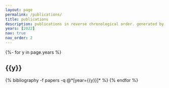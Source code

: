 ```yaml
---
layout: page
permalink: /publications/
title: publications
description: publications in reverse chronological order. generated by jekyll-scholar.
years: [2022]
nav: true
nav_order: 2
---
```


<!-- _pages/publications.md -->
<div class="publications">

{%- for y in page.years %}

  <h2 class="year">{{y}}</h2>
  {% bibliography -f papers -q @*[year={{y}}]* %}
{% endfor %}

</div>
